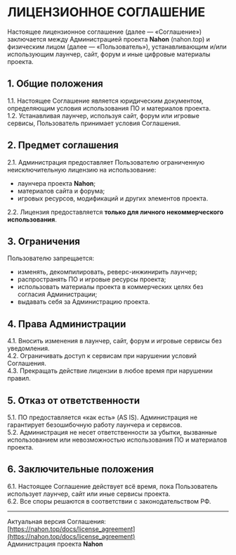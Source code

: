 # ЛИЦЕНЗИОННОЕ СОГЛАШЕНИЕ

Настоящее лицензионное соглашение (далее — «Соглашение») заключается между Администрацией проекта **Nahon** (nahon.top) и физическим лицом (далее — «Пользователь»), устанавливающим и/или использующим лаунчер, сайт, форум и иные цифровые материалы проекта.

## 1. Общие положения
1.1. Настоящее Соглашение является юридическим документом, определяющим условия использования ПО и материалов проекта.  
1.2. Устанавливая лаунчер, используя сайт, форум или игровые сервисы, Пользователь принимает условия Соглашения.

## 2. Предмет соглашения
2.1. Администрация предоставляет Пользователю ограниченную неисключительную лицензию на использование:
- лаунчера проекта **Nahon**;
- материалов сайта и форума;
- игровых ресурсов, модификаций и других элементов проекта.

2.2. Лицензия предоставляется **только для личного некоммерческого использования**.

## 3. Ограничения
Пользователю запрещается:
- изменять, декомпилировать, реверс-инжинирить лаунчер;
- распространять ПО и игровые ресурсы проекта;
- использовать материалы проекта в коммерческих целях без согласия Администрации;
- выдавать себя за Администрацию проекта.

## 4. Права Администрации
4.1. Вносить изменения в лаунчер, сайт, форум и игровые сервисы без уведомления.  
4.2. Ограничивать доступ к сервисам при нарушении условий Соглашения.  
4.3. Прекращать действие лицензии в любое время при нарушении правил.

## 5. Отказ от ответственности
5.1. ПО предоставляется «как есть» (AS IS). Администрация не гарантирует безошибочную работу лаунчера и сервисов.  
5.2. Администрация не несет ответственности за убытки, вызванные использованием или невозможностью использования ПО и материалов проекта.

## 6. Заключительные положения
6.1. Настоящее Соглашение действует всё время, пока Пользователь использует лаунчер, сайт или иные сервисы проекта.  
6.2. Все споры решаются в соответствии с законодательством РФ.

---
Актуальная версия Соглашения: [https://nahon.top/docs/license_agreement](https://nahon.top/docs/license_agreement)  
Администрация проекта **Nahon**
